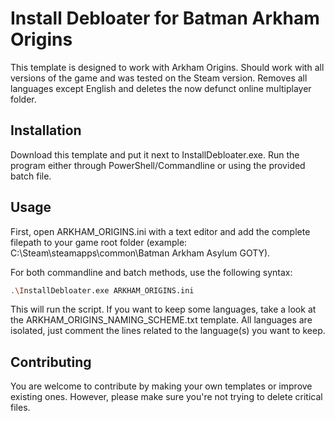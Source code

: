 # Install Debloater for Batman Arkham Origins

This template is designed to work with Arkham Origins. Should work with all versions of the game and was tested on the Steam version. 
Removes all languages except English and deletes the now defunct online multiplayer folder.

## Installation

Download this template and put it next to InstallDebloater.exe. Run the program either through PowerShell/Commandline or using the provided batch file.

## Usage

First, open ARKHAM_ORIGINS.ini with a text editor and add the complete filepath to your game root folder (example: C:\Steam\steamapps\common\Batman Arkham Asylum GOTY).

For both commandline and batch methods, use the following syntax:

```bash
.\InstallDebloater.exe ARKHAM_ORIGINS.ini
```
This will run the script.
If you want to keep some languages, take a look at the ARKHAM_ORIGINS_NAMING_SCHEME.txt template. All languages are isolated, just comment the lines related to the language(s) you want to keep. 

## Contributing
You are welcome to contribute by making your own templates or improve existing ones. However, please make sure you're not trying to delete critical files. 